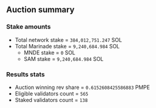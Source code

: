 ## Auction summary

### Stake amounts
- Total network stake = `384,012,751.247` SOL
- Total Marinade stake = `9,240,684.984` SOL
  - MNDE stake = `0` SOL
  - SAM stake = `9,240,684.984` SOL

### Results stats
- Auction winning rev share = `0.6152608425586883` PMPE
- Eligible validators count = `565`
- Staked validators count = `138`
